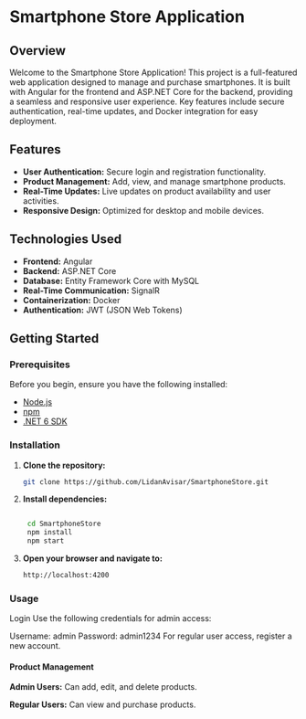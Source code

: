 # Smartphone Store Application

## Overview

Welcome to the Smartphone Store Application! This project is a full-featured web application designed to manage and purchase smartphones. It is built with Angular for the frontend and ASP.NET Core for the backend, providing a seamless and responsive user experience. Key features include secure authentication, real-time updates, and Docker integration for easy deployment.

## Features

- **User Authentication:** Secure login and registration functionality.
- **Product Management:** Add, view, and manage smartphone products.
- **Real-Time Updates:** Live updates on product availability and user activities.
- **Responsive Design:** Optimized for desktop and mobile devices.

## Technologies Used

- **Frontend:** Angular
- **Backend:** ASP.NET Core
- **Database:** Entity Framework Core with MySQL
- **Real-Time Communication:** SignalR
- **Containerization:** Docker
- **Authentication:** JWT (JSON Web Tokens)

## Getting Started

### Prerequisites

Before you begin, ensure you have the following installed:

- [Node.js](https://nodejs.org/en/download/)
- [npm](https://www.npmjs.com/get-npm)
- [.NET 6 SDK](https://dotnet.microsoft.com/download/dotnet/6.0)

### Installation

1. **Clone the repository:**
   ```bash
   git clone https://github.com/LidanAvisar/SmartphoneStore.git
   
2. **Install dependencies:**
   ```bash
   
    cd SmartphoneStore
    npm install
    npm start

3. **Open your browser and navigate to:**
   ```bash
   http://localhost:4200

### Usage
Login
Use the following credentials for admin access:

Username: admin
Password: admin1234
For regular user access, register a new account.

#### Product Management
**Admin Users:** Can add, edit, and delete products.

**Regular Users:** Can view and purchase products.
